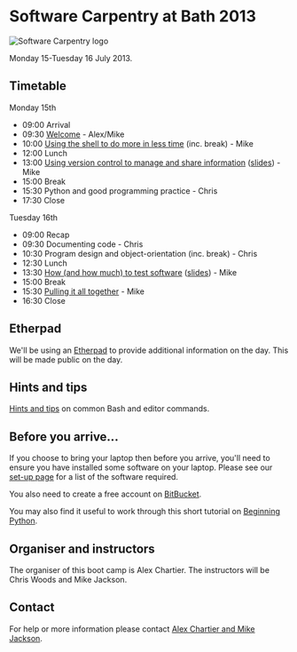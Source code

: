 # Software Carpentry at Bath 2013

![Software Carpentry logo](http://software-carpentry.org/img/software-carpentry-banner.png "Software Carpentry logo")

Monday 15-Tuesday 16 July 2013.

## Timetable

Monday 15th

* 09:00 Arrival
* 09:30 [Welcome](Welcome.ppt) - Alex/Mike
* 10:00 [Using the shell to do more in less time](shell/README.md) (inc. break) - Mike
* 12:00 Lunch
* 13:00 [Using version control to manage and share information](version-control/README.md) ([slides](version-control/VersionControl.ppt)) - Mike
* 15:00 Break
* 15:30 Python and good programming practice - Chris
* 17:30 Close 

Tuesday 16th

* 09:00 Recap
* 09:30 Documenting code - Chris
* 10:30 Program design and object-orientation (inc. break) - Chris
* 12:30 Lunch
* 13:30 [How (and how much) to test software](testing/README.md) ([slides](testing/Testing.ppt)) - Mike
* 15:00 Break
* 15:30 [Pulling it all together](Conclusion.ppt) - Mike
* 16:30 Close

## Etherpad

We'll be using an [Etherpad](https://swcuk.etherpad.mozilla.org/12) to provide additional information on the day. This will be made public on the day.

## Hints and tips

[Hints and tips](HintsAndTips.md) on common Bash and editor commands.

## Before you arrive...

If you choose to bring your laptop then before you arrive, you'll need to ensure you have installed some software on your laptop. Please see our [set-up page](Setup.md) for a list of the software required.

You also need to create a free account on [BitBucket](https://bitbucket.org/account/signup/).

You may also find it useful to work through this short tutorial on [Beginning Python](http://chryswoods.com/beginning_python).

## Organiser and instructors

The organiser of this boot camp is Alex Chartier. The instructors will be Chris Woods and Mike Jackson.

## Contact

For help or more information please contact [Alex Chartier and Mike Jackson](mailto:host-bath@software-carpentry.org).
